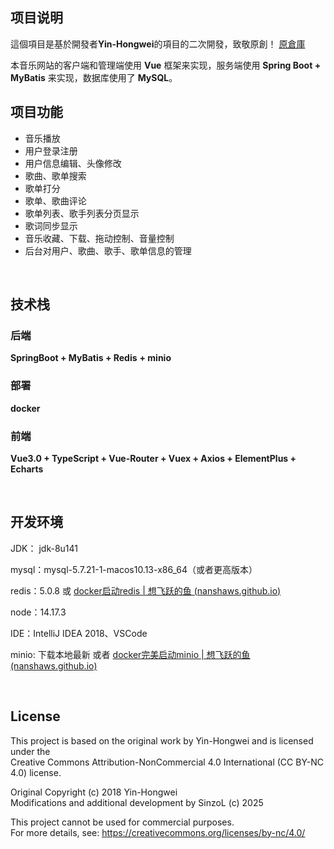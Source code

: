 ## 项目说明

這個項目是基於開發者**Yin-Hongwei**的項目的二次開發，致敬原創！
<a href="https://github.com/Yin-Hongwei/music-website" target="_blank">原倉庫</a>


本音乐网站的客户端和管理端使用 **Vue** 框架来实现，服务端使用 **Spring Boot + MyBatis** 来实现，数据库使用了 **MySQL**。


## 项目功能

- 音乐播放
- 用户登录注册
- 用户信息编辑、头像修改
- 歌曲、歌单搜索
- 歌单打分
- 歌单、歌曲评论
- 歌单列表、歌手列表分页显示
- 歌词同步显示
- 音乐收藏、下载、拖动控制、音量控制
- 后台对用户、歌曲、歌手、歌单信息的管理

<br/>

## 技术栈

### 后端

**SpringBoot + MyBatis + Redis** **+ minio**

### 部署

**docker**

### 前端

**Vue3.0 + TypeScript + Vue-Router + Vuex + Axios + ElementPlus + Echarts**

<br/>

## 开发环境

JDK： jdk-8u141

mysql：mysql-5.7.21-1-macos10.13-x86_64（或者更高版本）

redis：5.0.8 或 [docker启动redis | 想飞跃的鱼 (nanshaws.github.io)](https://nanshaws.github.io/docker/docker启动redis(完美过程).html)

node：14.17.3

IDE：IntelliJ IDEA 2018、VSCode

minio: 下载本地最新 或者 [docker完美启动minio | 想飞跃的鱼 (nanshaws.github.io)](https://nanshaws.github.io/docker/docker完美启动minio(完美过程).html)

<br/>

## License

This project is based on the original work by Yin-Hongwei and is licensed under the  
Creative Commons Attribution-NonCommercial 4.0 International (CC BY-NC 4.0) license.

Original Copyright (c) 2018 Yin-Hongwei  
Modifications and additional development by SinzoL (c) 2025

This project cannot be used for commercial purposes.  
For more details, see: https://creativecommons.org/licenses/by-nc/4.0/
